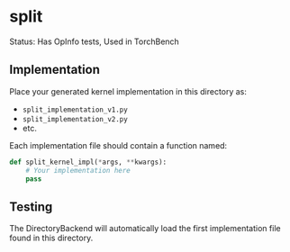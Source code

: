 # split

Status: Has OpInfo tests, Used in TorchBench

## Implementation

Place your generated kernel implementation in this directory as:
- `split_implementation_v1.py`
- `split_implementation_v2.py`
- etc.

Each implementation file should contain a function named:
```python
def split_kernel_impl(*args, **kwargs):
    # Your implementation here
    pass
```

## Testing

The DirectoryBackend will automatically load the first implementation file found in this directory.
